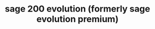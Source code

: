 ---
title: "sage 200 evolution (formerly sage evolution premium)"
titleList: sage 200 evolution
summary: "Formerly Sage Evolution Premium: Get back to basics with smart, cost-effective software for big businesses."
type: platform
image: "/uploads/logo-platform-sage-200-evolution.png"
imageAlt: sage 200 evolution logo
weight: 10
tags: ["erp"]
---
